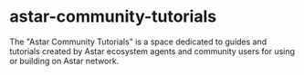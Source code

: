 # astar-community-tutorials
The "Astar Community Tutorials" is a space dedicated to guides and tutorials created by Astar ecosystem agents and community users for using or building on Astar network. 
